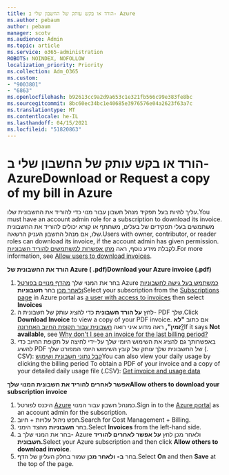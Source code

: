 ```yaml
---
title: הורד או בקש עותק של החשבון שלי ב- Azure
ms.author: pebaum
author: pebaum
manager: scotv
ms.audience: Admin
ms.topic: article
ms.service: o365-administration
ROBOTS: NOINDEX, NOFOLLOW
localization_priority: Priority
ms.collection: Adm_O365
ms.custom:
- "9003801"
- "6863"
ms.openlocfilehash: b92613cc9a2d9a653c1e321fb566c99e383fe8bc
ms.sourcegitcommit: 8bc60ec34bc1e40685e3976576e04a2623f63a7c
ms.translationtype: MT
ms.contentlocale: he-IL
ms.lasthandoff: 04/15/2021
ms.locfileid: "51820863"
---
```

# <a name="download-or-request-a-copy-of-my-bill-in-azure"></a><span data-ttu-id="29824-102">הורד או בקש עותק של החשבון שלי ב- Azure</span><span class="sxs-lookup"><span data-stu-id="29824-102">Download or Request a copy of my bill in Azure</span></span>

<span data-ttu-id="29824-103">עליך להיות בעל תפקיד מנהל חשבון עבור מנוי כדי להוריד את החשבונית שלו.</span><span class="sxs-lookup"><span data-stu-id="29824-103">You must have an account admin role for a subscription to download its invoice.</span></span> <span data-ttu-id="29824-104">משתמשים בעלי תפקידים של בעלים, משתתף או קורא יכולים להוריד את החשבונית שלו, אם מנהל החשבון העניק הרשאה.</span><span class="sxs-lookup"><span data-stu-id="29824-104">Users with owner, contributor, or reader roles can download its invoice, if the account admin has given permission.</span></span> <span data-ttu-id="29824-105">לקבלת מידע נוסף, ראה [מתן אפשרות למשתמשים להוריד חשבוניות](https://docs.microsoft.com/azure/cost-management-billing/manage/manage-billing-access#opt-in).</span><span class="sxs-lookup"><span data-stu-id="29824-105">For more information, see [Allow users to download invoices](https://docs.microsoft.com/azure/cost-management-billing/manage/manage-billing-access#opt-in).</span></span>

<span data-ttu-id="29824-106">**הורד את החשבונית של Azure ( .pdf)**</span><span class="sxs-lookup"><span data-stu-id="29824-106">**Download your Azure invoice (.pdf)**</span></span>

1. <span data-ttu-id="29824-107">בחר את המנוי שלך [מהדף מנויים בפורטל](https://portal.azure.com/#blade/Microsoft_Azure_Billing/SubscriptionsBlade) Azure [כמשתמש בעל גישה לחשבוניות ולאחר מכן](https://docs.microsoft.com/azure/cost-management-billing/manage/manage-billing-access?WT.mc_id=Portal-Microsoft_Azure_Support) בחר **חשבוניות**</span><span class="sxs-lookup"><span data-stu-id="29824-107">Select your subscription from the [Subscriptions page](https://portal.azure.com/#blade/Microsoft_Azure_Billing/SubscriptionsBlade) in Azure portal as [a user with access to invoices](https://docs.microsoft.com/azure/cost-management-billing/manage/manage-billing-access?WT.mc_id=Portal-Microsoft_Azure_Support) then select **Invoices**</span></span>
2. <span data-ttu-id="29824-108">לחץ **על הורד חשבונית** כדי להציג עותק של חשבונית ה- PDF שלך.</span><span class="sxs-lookup"><span data-stu-id="29824-108">Click **Download Invoice** to view a copy of your PDF invoice.</span></span> <span data-ttu-id="29824-109">אם כתוב **"לא זמין",** ראה מדוע איני רואה [חשבונית עבור תקופת החיוב האחרונה?](https://docs.microsoft.com/azure/cost-management-billing/manage/download-azure-invoice-daily-usage-date?WT.mc_id=Portal-Microsoft_Azure_Support#noinvoice)</span><span class="sxs-lookup"><span data-stu-id="29824-109">If it says **Not available**, see [Why don't I see an invoice for the last billing period?](https://docs.microsoft.com/azure/cost-management-billing/manage/download-azure-invoice-daily-usage-date?WT.mc_id=Portal-Microsoft_Azure_Support#noinvoice)</span></span>
3. <span data-ttu-id="29824-110">באפשרותך גם להציג את השימוש היומי שלך על-ידי לחיצה על תקופת החיוב כדי להשיג PDF של החשבונית שלך עותק של קובץ השימוש היומי המפורט שלך (. CSV): [קבל נתוני חשבונית ושימוש](https://docs.microsoft.com/azure/cost-management-billing/manage/download-azure-invoice-daily-usage-date?WT.mc_id=Portal-Microsoft_Azure_Support)</span><span class="sxs-lookup"><span data-stu-id="29824-110">You can also view your daily usage by clicking the billing period To obtain a PDF of your invoice and a copy of your detailed daily usage file (.CSV): [Get invoice and usage data](https://docs.microsoft.com/azure/cost-management-billing/manage/download-azure-invoice-daily-usage-date?WT.mc_id=Portal-Microsoft_Azure_Support)</span></span>  

<span data-ttu-id="29824-111">**אפשר לאחרים להוריד את חשבונית המנוי שלך**</span><span class="sxs-lookup"><span data-stu-id="29824-111">**Allow others to download your subscription invoice**</span></span>

1. <span data-ttu-id="29824-112">היכנס לפורטל [Azure](https://portal.azure.com/) כמנהל חשבון עבור המנוי.</span><span class="sxs-lookup"><span data-stu-id="29824-112">Sign in to the [Azure portal](https://portal.azure.com/) as an account admin for the subscription.</span></span>
2. <span data-ttu-id="29824-113">חפש ניהול עלויות + חיוב.</span><span class="sxs-lookup"><span data-stu-id="29824-113">Search for Cost Management + Billing.</span></span>
3. <span data-ttu-id="29824-114">בחר **חשבוניות** מהצד הימני.</span><span class="sxs-lookup"><span data-stu-id="29824-114">Select **Invoices** from the left-hand side.</span></span>
4. <span data-ttu-id="29824-115">בחר את המנוי שלך ב- Azure ולאחר מכן לחץ **על אפשר לאחרים להוריד חשבונית.**</span><span class="sxs-lookup"><span data-stu-id="29824-115">Select your Azure subscription and then click **Allow others to download invoice**.</span></span>
5. <span data-ttu-id="29824-116">בחר **ב-** **ולאחר מכן** שמור בחלק העליון של הדף.</span><span class="sxs-lookup"><span data-stu-id="29824-116">Select **On** and then **Save** at the top of the page.</span></span>
